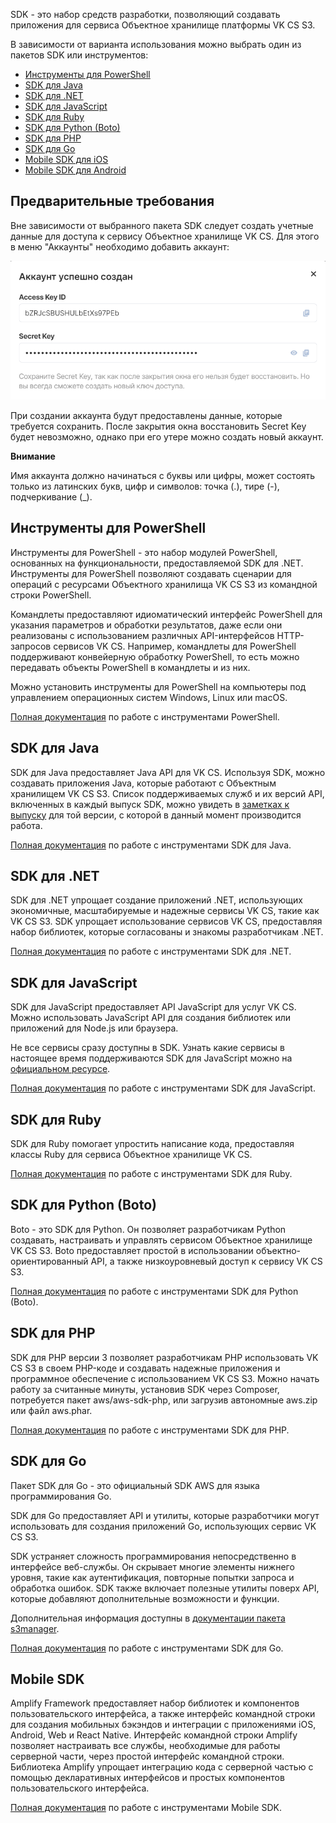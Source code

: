 SDK - это набор средств разработки, позволяющий создавать приложения для сервиса Объектное хранилище платформы VK CS S3.

В зависимости от варианта использования можно выбрать один из пакетов SDK или инструментов:

- [Инструменты для PowerShell](https://docs.aws.amazon.com/powershell/latest/userguide/)
- [SDK для Java](https://docs.aws.amazon.com/sdk-for-java/v1/developer-guide/)
- [SDK для .NET](https://docs.aws.amazon.com/sdk-for-net/latest/developer-guide/)
- [SDK для JavaScript](https://docs.aws.amazon.com/sdk-for-javascript/v2/developer-guide/)
- [SDK для Ruby](https://docs.aws.amazon.com/sdk-for-ruby/v3/developer-guide/)
- [SDK для Python (Boto)](http://boto3.amazonaws.com/v1/documentation/api/latest/index.html)
- [SDK для PHP](https://docs.aws.amazon.com/aws-sdk-php/guide/latest/)
- [SDK для Go](https://docs.aws.amazon.com/sdk-for-go/api/)
- [Mobile SDK для iOS](https://docs.amplify.aws/)
- [Mobile SDK для Android](https://docs.amplify.aws/)

## Предварительные требования

Вне зависимости от выбранного пакета SDK следует создать учетные данные для доступа к сервису Объектное хранилище VK CS. Для этого в меню "Аккаунты" необходимо добавить аккаунт:

![](./assets/1598238580972-1598238580972.png)

При создании аккаунта будут предоставлены данные, которые требуется сохранить. После закрытия окна восстановить Secret Key будет невозможно, однако при его утере можно создать новый аккаунт.

**Внимание**

Имя аккаунта должно начинаться с буквы или цифры, может состоять только из латинских букв, цифр и символов: точка (.), тире (-), подчеркивание (\_).

## Инструменты для PowerShell

Инструменты для PowerShell - это набор модулей PowerShell, основанных на функциональности, предоставляемой SDK для .NET. Инструменты для PowerShell позволяют создавать сценарии для операций с ресурсами Объектного хранилища VK CS S3 из командной строки PowerShell.

Командлеты предоставляют идиоматический интерфейс PowerShell для указания параметров и обработки результатов, даже если они реализованы с использованием различных API-интерфейсов HTTP-запросов сервисов VK CS. Например, командлеты для PowerShell поддерживают конвейерную обработку PowerShell, то есть можно передавать объекты PowerShell в командлеты и из них.

Можно установить инструменты для PowerShell на компьютеры под управлением операционных систем Windows, Linux или macOS.

[Полная документация](https://docs.aws.amazon.com/powershell/latest/userguide/) по работе с инструментами PowerShell.

## SDK для Java

SDK для Java предоставляет Java API для VK CS. Используя SDK, можно создавать приложения Java, которые работают с Объектным хранилищем VK CS S3. Список поддерживаемых служб и их версий API, включенных в каждый выпуск SDK, можно увидеть в [заметках к выпуску](https://github.com/aws/aws-sdk-java#release-notes) для той версии, с которой в данный момент производится работа.

[Полная документация](https://docs.aws.amazon.com/sdk-for-java/v1/developer-guide/) по работе с инструментами SDK для Java.

## SDK для .NET

SDK для .NET упрощает создание приложений .NET, использующих экономичные, масштабируемые и надежные сервисы VK CS, такие как VK CS S3. SDK упрощает использование сервисов VK CS, предоставляя набор библиотек, которые согласованы и знакомы разработчикам .NET.

[Полная документация](https://docs.aws.amazon.com/sdk-for-net/latest/developer-guide/) по работе с инструментами SDK для .NET.

## SDK для JavaScript

SDK для JavaScript предоставляет API JavaScript для услуг VK CS. Можно использовать JavaScript API для создания библиотек или приложений для Node.js или браузера.

Не все сервисы сразу доступны в SDK. Узнать какие сервисы в настоящее время поддерживаются SDK для JavaScript можно на [официальном ресурсе](https://github.com/aws/aws-sdk-js/blob/master/SERVICES.md).

[Полная документация](https://docs.aws.amazon.com/sdk-for-javascript/v2/developer-guide/) по работе с инструментами SDK для JavaScript.

## SDK для Ruby

SDK для Ruby помогает упростить написание кода, предоставляя классы Ruby для сервиса Объектное хранилище VK CS.

[Полная документация](https://docs.aws.amazon.com/sdk-for-ruby/v3/developer-guide/) по работе с инструментами SDK для Ruby.

## SDK для Python (Boto)

Boto - это SDK для Python. Он позволяет разработчикам Python создавать, настраивать и управлять сервисом Объектное хранилище VK CS S3. Boto предоставляет простой в использовании объектно-ориентированный API, а также низкоуровневый доступ к сервису VK CS S3.

[Полная документация](http://boto3.amazonaws.com/v1/documentation/api/latest/index.html) по работе с инструментами SDK для Python (Boto).

## SDK для PHP

SDK для PHP версии 3 позволяет разработчикам PHP использовать VK CS S3 в своем PHP-коде и создавать надежные приложения и программное обеспечение с использованием VK CS S3. Можно начать работу за считанные минуты, установив SDK через Composer, потребуется пакет aws/aws-sdk-php, или загрузив автономные aws.zip или файл aws.phar.

[Полная документация](https://docs.aws.amazon.com/aws-sdk-php/guide/latest/) по работе с инструментами SDK для PHP.

## SDK для Go

Пакет SDK для Go - это официальный SDK AWS для языка программирования Go.

SDK для Go предоставляет API и утилиты, которые разработчики могут использовать для создания приложений Go, использующих сервис VK CS S3.

SDK устраняет сложность программирования непосредственно в интерфейсе веб-службы. Он скрывает многие элементы нижнего уровня, такие как аутентификация, повторные попытки запроса и обработка ошибок. SDK также включает полезные утилиты поверх API, которые добавляют дополнительные возможности и функции.

Дополнительная информация доступны в [документации пакета s3manager](https://docs.aws.amazon.com/sdk-for-go/api/service/s3/s3manager/).

[Полная документация](https://docs.aws.amazon.com/sdk-for-go/api/) по работе с инструментами SDK для Go.

## Mobile SDK

Amplify Framework предоставляет набор библиотек и компонентов пользовательского интерфейса, а также интерфейс командной строки для создания мобильных бэкэндов и интеграции с приложениями iOS, Android, Web и React Native. Интерфейс командной строки Amplify позволяет настраивать все службы, необходимые для работы серверной части, через простой интерфейс командной строки. Библиотека Amplify упрощает интеграцию кода с серверной частью с помощью декларативных интерфейсов и простых компонентов пользовательского интерфейса.

[Полная документация](https://docs.amplify.aws/) по работе с инструментами Mobile SDK.
